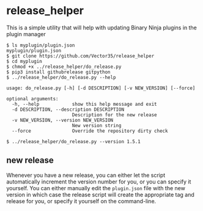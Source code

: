 # release_helper

This is a simple utility that will help with updating Binary Ninja plugins in the plugin manager

```
$ ls myplugin/plugin.json
myplugin/plugin.json
$ git clone https://github.com/Vector35/release_helper
$ cd myplugin
$ chmod +x ../release_helper/do_release.py
$ pip3 install githubrelease gitpython
$ ../release_helper/do_release.py --help

usage: do_release.py [-h] [-d DESCRIPTION] [-v NEW_VERSION] [--force]

optional arguments:
  -h, --help            show this help message and exit
  -d DESCRIPTION, --description DESCRIPTION
                        Description for the new release
  -v NEW_VERSION, --version NEW_VERSION
                        New version string
  --force               Override the repository dirty check

$ ../release_helper/do_release.py --version 1.5.1

```

## new release

Whenever you have a new release, you can either let the script automatically increment the version number for you, or you can specify it yourself. You can either manually edit the `plugin.json` file with the new version in which case the release script will create the appropriate tag and release for you, or specify it yourself on the command-line.

